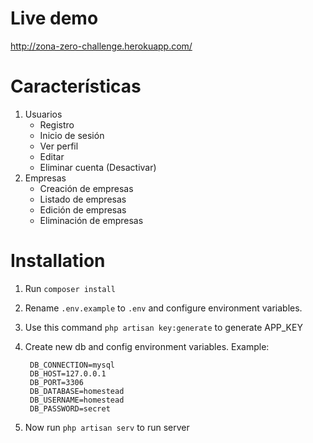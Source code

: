 # Live demo

http://zona-zero-challenge.herokuapp.com/

# Características

1. Usuarios
    * Registro
    * Inicio de sesión
    * Ver perfil
    * Editar
    * Eliminar cuenta (Desactivar)
3. Empresas
    * Creación de empresas
    * Listado de empresas
    * Edición de empresas
    * Eliminación de empresas


# Installation

1. Run  `composer install`

2. Rename `.env.example` to `.env` and configure environment variables.

3. Use this command `php artisan key:generate` to generate APP_KEY

4. Create new db and config environment variables. Example:
    
        DB_CONNECTION=mysql
        DB_HOST=127.0.0.1
        DB_PORT=3306
        DB_DATABASE=homestead
        DB_USERNAME=homestead
        DB_PASSWORD=secret

5. Now run `php artisan serv` to run server 